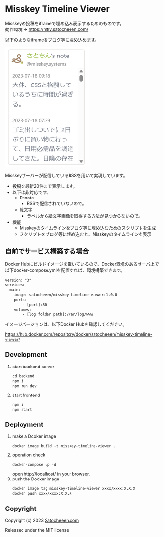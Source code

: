 # Misskey Timeline Viewer
Misskeyの投稿をiframeで埋め込み表示するためのものです。  
動作環境 -> https://mtlv.satocheeen.com/

以下のようなiframeをブログ等に埋め込めます。

![Timeline](./document/image1.png)


Misskeyサーバーが配信しているRSSを用いて実現しています。
- 投稿を最新20件まで表示します。
- 以下は非対応です。
  - Renote
    - RSSで配信されていないので。
  - 絵文字
    - ラベルから絵文字画像を取得する方法が見つからないので。
- 機能
  - Misskeyのタイムラインをブログ等に埋め込むためのスクリプトを生成
  - スクリプトをブログ等に埋め込むと、Misskeyのタイムラインを表示


## 自前でサービス構築する場合

Docker Hubにビルドイメージを置いているので、Docker環境のあるサーバ上で以下docker-compose.ymlを配置すれば、環境構築できます。

```
version: "3"
services:
  main:
    image: satocheeen/misskey-timeline-viewer:1.0.0
    ports: 
        - [port]:80
    volumes:
        - [log folder path]:/var/log/www
```

イメージバージョンは、以下Docker Hubを確認してください。

https://hub.docker.com/repository/docker/satocheeen/misskey-timeline-viewer/

## Development
1. start backend server
   ```
   cd backend
   npm i
   npm run dev
   ```
2. start frontend
   ```
   npm i
   npm start
   ```

## Deployment
1. make a Dcoker image
   ```
   docker image build -t misskey-timeline-viewer .
   ```
2. operation check
   ```
   docker-compose up -d
   ```
   open http://localhost/ in your browser.
3. push the Docker image
   ```
   docker image tag misskey-timeline-viewer xxxx/xxxx:X.X.X
   docker push xxxx/xxxx:X.X.X
   ```

## Copyright
Copyright (c) 2023 [Satocheeen.com](https://satocheeeen.com)

Released under the MIT license
